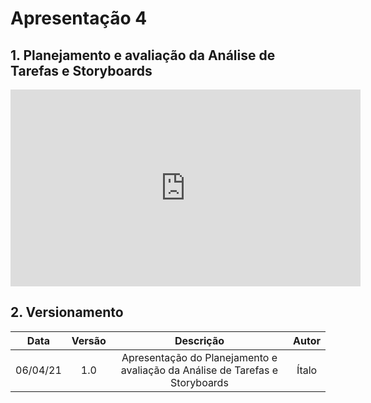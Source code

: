 # Apresentação 4

## 1. Planejamento e avaliação da Análise de Tarefas e Storyboards

<div align="center">
    <iframe width="560" height="315" src="https://www.youtube.com/embed/dKXTTTpXFYY" title="YouTube video player" frameborder="0" allow="accelerometer; autoplay; clipboard-write; encrypted-media; gyroscope; picture-in-picture" allowfullscreen></iframe>
</div>

## 2. Versionamento

|    Data    | Versão |            Descrição             |      Autor      |
| :--------: | :----: | :------------------------------: | :-------------: |
|    06/04/21    | 1.0 |            Apresentação do Planejamento e avaliação da Análise de Tarefas e Storyboards         |      Ítalo      |